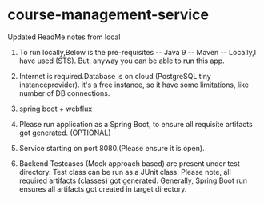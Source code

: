 # course-management-service

Updated ReadMe notes from local


1. To run locally,Below is the pre-requisites -- Java 9 -- Maven -- Locally,I have used (STS). But, anyway you can be able to run this app.

2. Internet is required.Database is on cloud (PostgreSQL tiny instanceprovider). it's a free instance, so it have some limitations, like number of DB connections.

3. spring boot + webflux

4. Please run application as a Spring Boot, to ensure all requisite artifacts got generated. (OPTIONAL)

5. Service starting on port 8080.(Please ensure it is open).

6. Backend Testcases (Mock approach based) are present under test directory. Test class can be run as a JUnit class. Please note, all required artifacts (classes) got generated. Generally, Spring Boot run ensures all artifacts got created in target directory.
